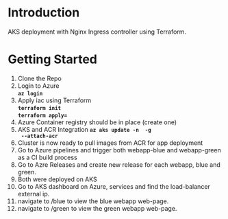 # Introduction 
AKS deployment with Nginx Ingress controller using Terraform.

# Getting Started

1. Clone the Repo
2. Login to Azure  
  **<code>az login</code>**  
3. Apply iac using Terraform  
  **<code>terraform init</code>**  
  **<code>terraform apply=</code>**  
4. Azure Container registry should be in place (create one)
5. AKS and ACR Integration 
  **<code>az aks update -n <aks-name> -g <aks-rg> --attach-acr <acr-name></code>**  
6. Cluster is now ready to pull images from ACR for app deployment  
7. Go to Azure pipelines and trigger both webapp-blue and webapp-green as a CI build process
8. Go to Azre Releases and create new release for each webapp, blue and green.
9. Both were deployed on AKS
10. Go to AKS dashboard on Azure, services and find the load-balancer external ip.
11. navigate to <lb-external-ip>/blue to view the blue webapp web-page.
12. navigate to <lb-external-ip>/green to view the green webapp web-page.
